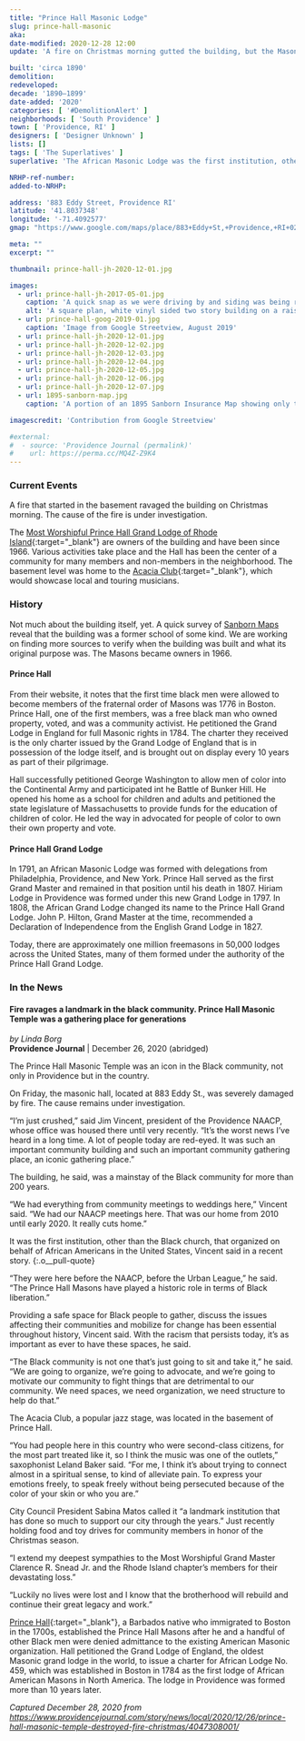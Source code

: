 ```yaml
---
title: "Prince Hall Masonic Lodge"
slug: prince-hall-masonic
aka: 
date-modified: 2020-12-28 12:00
update: 'A fire on Christmas morning gutted the building, but the Masonic Lodge members plan to rebuild, <a href="https://charity.gofundme.com/phglfa" target="_blank">and you can help</a>.'

built: 'circa 1890'
demolition:
redeveloped:
decade: '1890–1899'
date-added: '2020'
categories: [ '#DemolitionAlert' ]
neighborhoods: [ 'South Providence' ]
town: [ 'Providence, RI' ]
designers: [ 'Designer Unknown' ]
lists: []
tags: [ 'The Superlatives' ]
superlative: 'The African Masonic Lodge was the first institution, other than the Black church, that organized on behalf of African Americans in the United States'

NRHP-ref-number:
added-to-NRHP:

address: '883 Eddy Street, Providence RI'
latitude: '41.8037348'
longitude: '-71.4092577'
gmap: "https://www.google.com/maps/place/883+Eddy+St,+Providence,+RI+02905/@41.8037348,-71.4092577,17z/data=!3m1!4b1!4m5!3m4!1s0x89e44560ba6173fd:0xaf0e82fdf5089f15!8m2!3d41.8037348!4d-71.407069"

meta: ""
excerpt: ""

thumbnail: prince-hall-jh-2020-12-01.jpg

images:
  - url: prince-hall-jh-2017-05-01.jpg
    caption: 'A quick snap as we were driving by and siding was being replaced. We were interested in the original siding underneath'
    alt: 'A square plan, white vinyl sided two story building on a raised foundation with a double-hip roof line and the remnants of the base of a former bell or decorative clerstory tower'
  - url: prince-hall-goog-2019-01.jpg
    caption: 'Image from Google Streetview, August 2019'
  - url: prince-hall-jh-2020-12-01.jpg
  - url: prince-hall-jh-2020-12-02.jpg
  - url: prince-hall-jh-2020-12-03.jpg
  - url: prince-hall-jh-2020-12-04.jpg
  - url: prince-hall-jh-2020-12-05.jpg
  - url: prince-hall-jh-2020-12-06.jpg
  - url: prince-hall-jh-2020-12-07.jpg
  - url: 1895-sanborn-map.jpg
    caption: 'A portion of an 1895 Sanborn Insurance Map showing only the label “School” where Prince Hall is located now. The building outline is the same, leading us to believe it is the same structure.'

imagescredit: 'Contribution from Google Streetview'

#external:
#  - source: 'Providence Journal (permalink)'
#    url: https://perma.cc/MQ4Z-Z9K4
---
```


### Current Events

A fire that started in the basement ravaged the building on Christmas morning. The cause of the fire is under investigation. 

The [Most Worshipful Prince Hall Grand Lodge of Rhode Island](//princehallmasonsglri.org/){:target="_blank"} are owners of the building and have been since 1966. Various activities take place and the Hall has been the center of a community for many members and non-members in the neighborhood. The basement level was home to the [Acacia Club](//princehallmasonsglri.org/acacia-club/){:target="_blank"}, which would showcase local and touring musicians. 


### History

Not much about the building itself, yet. A quick survey of [Sanborn Maps](#photo-10) reveal that the building was a former school of some kind. We are working on finding more sources to verify when the building was built and what its original purpose was. The Masons became owners in 1966. 

#### Prince Hall

From their website, it notes that the first time black men were allowed to become members of the fraternal order of Masons was 1776 in Boston. Prince Hall, one of the first members, was a free black man who owned property, voted, and was a community activist. He petitioned the Grand Lodge in England for full Masonic rights in 1784. The charter they received is the only charter issued by the Grand Lodge of England that is in possession of the lodge itself, and is brought out on display every 10 years as part of their pilgrimage. 

Hall successfully petitioned George Washington to allow men of color into the Continental Army and participated int he Battle of Bunker Hill. He opened his home as a school for children and adults and petitioned the state legislature of Massachusetts to provide funds for the education of children of color. He led the way in advocated for people of color to own their own property and vote. 

#### Prince Hall Grand Lodge

In 1791, an African Masonic Lodge was formed with delegations from Philadelphia, Providence, and New York. Prince Hall served as the first Grand Master and remained in that position until his death in 1807. Hiriam Lodge in Providence was formed under this new Grand Lodge in 1797. In 1808, the African Grand Lodge changed its name to the Prince Hall Grand Lodge. John P. Hilton, Grand Master at the time, recommended a Declaration of Independence from the English Grand Lodge in 1827. 

Today, there are approximately one million freemasons in 50,000 lodges across the United States, many of them formed under the authority of the Prince Hall Grand Lodge. 


### In the News

#### Fire ravages a landmark in the black community. Prince Hall Masonic Temple was a gathering place for generations

_by Linda Borg_  
**Providence Journal** | December 26, 2020 (abridged)

The Prince Hall Masonic Temple was an icon in the Black community, not only in Providence but in the country.

On Friday, the masonic hall, located at 883 Eddy St., was severely damaged by fire. The cause remains under investigation.    

“I’m just crushed,” said Jim Vincent, president of the Providence NAACP, whose office was housed there until very recently. “It’s the worst news I’ve heard in a long time. A lot of people today are red-eyed. It was such an important community building and such an important community gathering place, an iconic gathering place.”

The building, he said, was a mainstay of the Black community for more than 200 years. 

“We had everything from community meetings to weddings here,” Vincent said. “We had our NAACP meetings here. That was our home from 2010 until early 2020. It really cuts home.”

It was the first institution, other than the Black church, that organized on behalf of African Americans in the United States, Vincent said in a recent story.
{:.o__pull-quote}

“They were here before the NAACP, before the Urban League,” he said. “The Prince Hall Masons have played a historic role in terms of Black liberation.”

Providing a safe space for Black people to gather, discuss the issues affecting their communities and mobilize for change has been essential throughout history, Vincent said. With the racism that persists today, it’s as important as ever to have these spaces, he said.

“The Black community is not one that’s just going to sit and take it,” he said. “We are going to organize, we’re going to advocate, and we’re going to motivate our community to fight things that are detrimental to our community. We need spaces, we need organization, we need structure to help do that.”

The Acacia Club, a popular jazz stage, was located in the basement of Prince Hall.

“You had people here in this country who were second-class citizens, for the most part treated like it, so I think the music was one of the outlets,” saxophonist Leland Baker said. “For me, I think it’s about trying to connect almost in a spiritual sense, to kind of alleviate pain. To express your emotions freely, to speak freely without being persecuted because of the color of your skin or who you are.”

City Council President Sabina Matos called it “a landmark institution that has done so much to support our city through the years.” Just recently holding food and toy drives for community members in honor of the Christmas season.

“I extend my deepest sympathies to the Most Worshipful Grand Master Clarence R. Snead Jr. and the Rhode Island chapter’s members for their devastating loss.” 

“Luckily no lives were lost and I know that the brotherhood will rebuild and continue their great legacy and work.”

[Prince Hall](//en.wikipedia.org/wiki/Prince_Hall){:target="_blank"}, a Barbados native who immigrated to Boston in the 1700s, established the Prince Hall Masons after he and a handful of other Black men were denied admittance to the existing American Masonic organization. Hall petitioned the Grand Lodge of England, the oldest Masonic grand lodge in the world, to issue a charter for African Lodge No. 459, which was established in Boston in 1784 as the first lodge of African American Masons in North America. The lodge in Providence was formed more than 10 years later.

_Captured December 28, 2020 from https://www.providencejournal.com/story/news/local/2020/12/26/prince-hall-masonic-temple-destroyed-fire-christmas/4047308001/_
